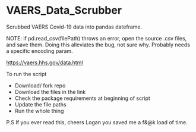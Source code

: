 # VAERS_Data_Scrubber
Scrubbed VAERS Covid-19 data into pandas dateframe.

NOTE: if pd.read_csv(filePath) throws an error, open the source .csv files, and save them. Doing this alleviates the bug, not sure why. Probably needs a specific encoding param.

https://vaers.hhs.gov/data.html

To run the script
- Download/ fork repo
- Download the files in the link
- Check the package requirements at beginning of script
- Update the file paths
- Run the whole thing


P.S If you ever read this, cheers Logan you saved me a f&@k load of time. 
